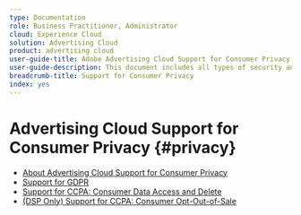 ```yaml
---
type: Documentation
role: Business Practitioner, Administrator
cloud: Experience Cloud
solution: Advertising Cloud
product: advertising cloud
user-guide-title: Adobe Advertising Cloud Support for Consumer Privacy
user-guide-description: This document includes all types of security and privacy controls that Advertising Cloud provides to help advertiser customers comply with consumer privacy laws.
breadcrumb-title: Support for Consumer Privacy
index: yes
---
```


# Advertising Cloud Support for Consumer Privacy {#privacy}

+ [About Advertising Cloud Support for Consumer Privacy](/help/privacy/home.md)
+ [Support for GDPR](/help/privacy/ad-cloud-gdpr.md)
+ [Support for CCPA: Consumer Data Access and Delete](/help/privacy/ad-cloud-ccpa-access-delete.md)
+ [(DSP Only) Support for CCPA: Consumer Opt-Out-of-Sale](/help/privacy/ad-cloud-ccpa-opt-out-of-sale.md)
